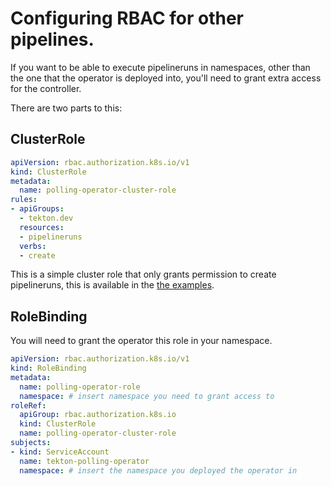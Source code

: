 # Configuring RBAC for other pipelines.

If you want to be able to execute pipelineruns in namespaces, other than the one
that the operator is deployed into, you'll need to grant extra access for the
controller.

There are two parts to this:

## ClusterRole

```yaml
apiVersion: rbac.authorization.k8s.io/v1
kind: ClusterRole
metadata:
  name: polling-operator-cluster-role
rules:
- apiGroups:
  - tekton.dev
  resources:
  - pipelineruns
  verbs:
  - create
```

This is a simple cluster role that only grants permission to create
pipelineruns, this is available in the [the examples](../examples/cluster_role.yaml).

## RoleBinding

You will need to grant the operator this role in your namespace.

```yaml
apiVersion: rbac.authorization.k8s.io/v1
kind: RoleBinding
metadata:
  name: polling-operator-role
  namespace: # insert namespace you need to grant access to
roleRef:
  apiGroup: rbac.authorization.k8s.io
  kind: ClusterRole
  name: polling-operator-cluster-role
subjects:
- kind: ServiceAccount
  name: tekton-polling-operator
  namespace: # insert the namespace you deployed the operator in
```
